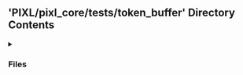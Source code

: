 ## 'PIXL/pixl_core/tests/token_buffer' Directory Contents

<details>
<summary>
<h3> Files </h3> 

</summary>

| **Code** | **User docs** |
| :--- | :--- |
| test_tokens.py | README.md |

</details>

